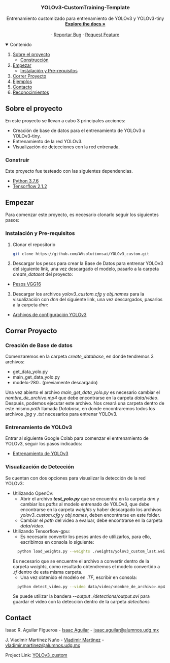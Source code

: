 
<!-- PROJECT SHIELDS -->
<!--
*** I'm using markdown "reference style" links for readability.
*** Reference links are enclosed in brackets [ ] instead of parentheses ( ).
*** See the bottom of this document for the declaration of the reference variables
*** for contributors-url, forks-url, etc. This is an optional, concise syntax you may use.
*** https://www.markdownguide.org/basic-syntax/#reference-style-links

[![Contributors][contributors-shield]][contributors-url]
[![Forks][forks-shield]][forks-url]
[![Stargazers][stars-shield]][stars-url]
[![Issues][issues-shield]][issues-url]
[![MIT License][license-shield]][license-url]
[![LinkedIn][linkedin-shield]][linkedin-url]
-->


<!-- PROJECT LOGO -->
<br />
<p align="center">
  <!--<a href="https://github.com/othneildrew/Best-README-Template">
    <img src="images/logo.png" alt="Logo" width="80" height="80">
  </a>
  -->

  <h3 align="center">YOLOv3-CustomTraining-Template</h3>

  <p align="center">
    Entrenamiento customizado para entrenamiento de YOLOv3 y YOLOv3-tiny
    <br />
    <a href="https://github.com/AVsolutionsai/YOLOv3_custom"><strong>Explore the docs »</strong></a>
    <br />
    <br />
    <!--<a href="https://github.com/othneildrew/Best-README-Template">View Demo</a>-->
    ·
    <a href="https://github.com/AVsolutionsai/YOLOv3_custom/issues">Reportar Bug</a>
    ·
    <a href="https://github.com/AVsolutionsai/YOLOv3_custom/issues">Request Feature</a>
  </p>
</p>



<!-- TABLE OF CONTENTS -->
<details open="open">
  <summary>Contenido</summary>
  <ol>
    <li>
      <a href="#Sobre el proyecto">Sobre el proyecto</a>
      <ul>
        <li><a href="#Construir">Construcción</a></li>
      </ul>
    </li>
    <li>
      <a href="#Empezar">Empezar</a>
      <ul>
        <!--<li><a href="#Pre-requisitos">Pre-requisitos</a></li>-->
        <li><a href="#Instalación y Pre-requisitos">Instalación y Pre-requisitos</a></li>
      </ul>
    </li>
    <li><a href="#Correr Proyecto">Correr Proyecto</a></li>
    <li><a href="#Ejemplos">Ejemplos</a></li>
    <!--<li><a href="#roadmap">Roadmap</a></li>
    <li><a href="#contributing">Contributing</a></li>
    <li><a href="#license">License</a></li>-->
    <li><a href="#Contacto">Contacto</a></li>
    <li><a href="#Reconocimientos">Reconocimientos</a></li>
  </ol>
</details>



<!-- ABOUT THE PROJECT -->
## Sobre el proyecto

<!--[![Product Name Screen Shot][product-screenshot]](https://example.com)-->

En este proyecto se llevan a cabo 3 principales acciones:
- Creación de base de datos para el entrenamiento de YOLOv3 o YOLOv3-tiny.
- Entrenamiento de la red YOLOv3.
- Visualización de detecciones con la red entrenada.

### Construir

Este proyecto fue testeado con las siguientes dependencias.
* [Python 3.7.6](https://www.python.org/downloads/release/python-376/)
* [Tensorflow 2.1.2](https://www.tensorflow.org/install/pip?hl=es-419)


<!-- GETTING STARTED -->
## Empezar
Para comenzar este proyecto, es necesario clonarlo seguir los siguientes pasos:

### Instalación y Pre-requisitos

1. Clonar el repositorio
   ```sh
   git clone https://github.com/AVsolutionsai/YOLOv3_custom.git
   ```
2. Descargar los pesos para crear la Base de Datos para entrenar YOLOv3 del siguiente link, una vez descargado el modelo, pasarlo a la carpeta *create_dataset* del proyecto:
* [Pesos VGG16](https://drive.google.com/drive/folders/1JvGF7UOImLokG-cmV5yiOcz3ZgEqN1px)

3. Descargar los archivos *yolov3_custom.cfg* y *obj.names* para la visualización con *dnn* del siguiente link, una vez descargados, pasarlos a la carpeta *dnn*:
* [Archivos de configuración YOLOv3](https://drive.google.com/drive/u/1/folders/13jZwASuPZuLl_3i4vyrlan-HV0Q9itWp)


<!-- USAGE EXAMPLES -->
## Correr Proyecto
### Creación de Base de datos
Comenzaremos en la carpeta *create_database*, en donde tendremos 3 archivos:
- get_data_yolo.py
- main_get_data_yolo.py
- modelo-280.. (previamente descargado)

Una vez abierto el archivo *main_get_data_yolo.py* es necesario cambiar el *nombre_de_archivo.mp4* que debe encontrarse en la carpeta *data/video*.
Después, podemos ejecutar este archivo.
Nos creará una carpeta dentro de este mismo *path* llamada *Database*, en donde encontraremos todos los archivos *.jpg* y *.txt* necesarios para entrenar YOLOv3.

### Entrenamiento de YOLOv3
Entrar al siguiente Google Colab para comenzar el entrenamiento de YOLOv3, seguir los pasos indicados:
* [Entrenamiento de YOLOv3](https://drive.google.com/file/d/1XNp6KhcoY7-lsk891Slj7wn-J7tLyq3m/view?usp=sharing)

### Visualización de Detección
Se cuentan con dos opciones para visualizar la detección de la red YOLOv3:
- Utilizando OpenCv: 
  - Abrir el archivo ***test_yolo.py*** que se encuentra en la carpeta *dnn* y cambiar los *paths* al modelo entrenado de YOLOv3, que debe encontrarse en la carpeta *weights* 
  y haber descargado los archivos *yolov3_custom.cfg* y *obj.names*, deben encontrarse en este folder.
  - Cambiar el *path* del video a evaluar, debe encontrarse en la carpeta *data/video*.
 - Utilizando Tensorflow-gpu:
    - Es necesario convertir los pesos antes de utilizarlos, para ello, escribimos en consola lo siguiente:
    ```sh
      python load_weights.py --weights ./weights/yolov3_custom_last.weights --output ./weights/yolov3.tf
    ```
    Es necesario que se encuentre el archivo a convertir dentro de la carpeta *weights*, como resultado obtendremos el modelo convertido a *.tf* dentro de esta misma carpeta.
    - Una vez obtenido el modelo en *.TF*, escribir en consola:
    ```sh
      python detect_video.py --video data/video/<nombre_de_archivo>.mp4 --weights ./weights/yolov3.tf
    ```
    Se puede utilizar la bandera *--output ./detections/output.avi* para guardar el video con la detección dentro de la carpeta *detections*

<!--
_For more examples, please refer to the [Documentation](https://example.com)_
-->


<!-- ROADMAP 
## Roadmap

See the [open issues](https://github.com/othneildrew/Best-README-Template/issues) for a list of proposed features (and known issues).
-->


<!-- CONTRIBUTING 
## Contributing

Contributions are what make the open source community such an amazing place to be learn, inspire, and create. Any contributions you make are **greatly appreciated**.

1. Fork the Project
2. Create your Feature Branch (`git checkout -b feature/AmazingFeature`)
3. Commit your Changes (`git commit -m 'Add some AmazingFeature'`)
4. Push to the Branch (`git push origin feature/AmazingFeature`)
5. Open a Pull Request
-->


<!-- LICENSE 
## License

Distributed under the MIT License. See `LICENSE` for more information.-->



<!-- CONTACT -->
## Contact

Isaac R. Aguilar Figueroa - [Isaac Aguilar](https://www.linkedin.com/in/isaac-rene-aguilar-figueroa-b5b2438b/) - isaac.aguilar@alumnos.udg.mx

J. Vladimir Martínez Nuño - [Vladimir Martínez](www.linkedin.com/in/vladimir-martinez-nuno) - vladimir.martinez@alumnos.udg.mx

Project Link: [YOLOv3_custom](https://github.com/AVsolutionsai/YOLOv3_custom)



<!-- ACKNOWLEDGEMENTS 
## Acknowledgements
* [GitHub Emoji Cheat Sheet](https://www.webpagefx.com/tools/emoji-cheat-sheet)
* [Img Shields](https://shields.io)
* [Choose an Open Source License](https://choosealicense.com)
* [GitHub Pages](https://pages.github.com)
* [Animate.css](https://daneden.github.io/animate.css)
* [Loaders.css](https://connoratherton.com/loaders)
* [Slick Carousel](https://kenwheeler.github.io/slick)
* [Smooth Scroll](https://github.com/cferdinandi/smooth-scroll)
* [Sticky Kit](http://leafo.net/sticky-kit)
* [JVectorMap](http://jvectormap.com)
* [Font Awesome](https://fontawesome.com)-->





<!-- MARKDOWN LINKS & IMAGES -->
<!-- https://www.markdownguide.org/basic-syntax/#reference-style-links -->
<!--
[contributors-shield]: https://img.shields.io/github/contributors/othneildrew/Best-README-Template.svg?style=for-the-badge
[contributors-url]: https://github.com/othneildrew/Best-README-Template/graphs/contributors
[forks-shield]: https://img.shields.io/github/forks/othneildrew/Best-README-Template.svg?style=for-the-badge
[forks-url]: https://github.com/othneildrew/Best-README-Template/network/members
[stars-shield]: https://img.shields.io/github/stars/othneildrew/Best-README-Template.svg?style=for-the-badge
[stars-url]: https://github.com/othneildrew/Best-README-Template/stargazers
[issues-shield]: https://img.shields.io/github/issues/othneildrew/Best-README-Template.svg?style=for-the-badge
[issues-url]: https://github.com/othneildrew/Best-README-Template/issues
[license-shield]: https://img.shields.io/github/license/othneildrew/Best-README-Template.svg?style=for-the-badge
[license-url]: https://github.com/othneildrew/Best-README-Template/blob/master/LICENSE.txt
[linkedin-shield]: https://img.shields.io/badge/-LinkedIn-black.svg?style=for-the-badge&logo=linkedin&colorB=555
[linkedin-url]: https://linkedin.com/in/othneildrew
[product-screenshot]: images/screenshot.png -->
